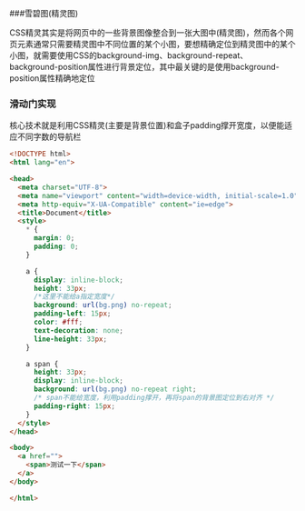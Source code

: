 ###雪碧图(精灵图)

CSS精灵其实是将网页中的一些背景图像整合到一张大图中(精灵图)，然而各个网页元素通常只需要精灵图中不同位置的某个小图，要想精确定位到精灵图中的某个小图，就需要使用CSS的background-img、background-repeat、background-position属性进行背景定位，其中最关键的是使用background-position属性精确地定位



### 滑动门实现

核心技术就是利用CSS精灵(主要是背景位置)和盒子padding撑开宽度，以便能适应不同字数的导航栏

```html
<!DOCTYPE html>
<html lang="en">

<head>
  <meta charset="UTF-8">
  <meta name="viewport" content="width=device-width, initial-scale=1.0">
  <meta http-equiv="X-UA-Compatible" content="ie=edge">
  <title>Document</title>
  <style>
    * {
      margin: 0;
      padding: 0;
    }

    a {
      display: inline-block;
      height: 33px;
      /*这里不能给a指定宽度*/
      background: url(bg.png) no-repeat;
      padding-left: 15px;
      color: #fff;
      text-decoration: none;
      line-height: 33px;
    }

    a span {
      height: 33px;
      display: inline-block;
      background: url(bg.png) no-repeat right;
      /* span不能给宽度，利用padding撑开，再将span的背景图定位到右对齐 */
      padding-right: 15px;
    }
  </style>
</head>

<body>
  <a href="">
    <span>测试一下</span>
  </a>
</body>

</html>
```

